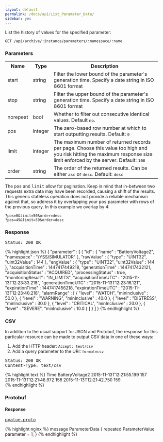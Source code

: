 ```yaml
---
layout: default
permalink: /docs/api/List_Parameter_Data/
sidebar: yes
---
```


List the history of values for the specified parameter:

    GET /api/archive/:instance/parameters/:namespace/:name


### Parameters

<table class="inline">
    <tr>
        <th>Name</th>
        <th>Type</th>
        <th>Description</th>
    </tr>
    <tr>
        <td class="code">start</td>
        <td class="code">string</td>
        <td>Filter the lower bound of the parameter's generation time. Specify a date string in ISO 8601 format</td>
    </tr>
    <tr>
        <td class="code">stop</td>
        <td class="code">string</td>
        <td>Filter the upper bound of the parameter's generation time. Specify a date string in ISO 8601 format</td>
    </tr>
    <tr>
        <td class="code">norepeat</td>
        <td class="code">bool</td>
        <td>Whether to filter out consecutive identical values. Default <tt>no</tt>.</td>
    </tr>
    <tr>
        <td class="code">pos</td>
        <td class="code">integer</td>
        <td>The zero-based row number at which to start outputting results. Default: <tt>0</tt></td>
    </tr>
    <tr>
        <td class="code">limit</td>
        <td class="code">integer</td>
        <td>The maximum number of returned records per page. Choose this value too high and you risk hitting the maximum response size limit enforced by the server. Default: <tt>100</tt></td>
    </tr>
    <tr>
        <td class="code">order</td>
        <td class="code">string</td>
        <td>The order of the returned results. Can be either <tt>asc</tt> or <tt>desc</tt>. Default: <tt>desc</tt></td>
    </tr>
</table>

The <tt>pos</tt> and <tt>limit</tt> allow for pagination. Keep in mind that in-between two requests extra data may have been recorded, causing a shift of the results. This generic stateless operation does not provide a reliable mechanism against that, so address it by overlapping your <tt>pos</tt> parameter with rows of the previous query. In this example we overlap by 4:

    ?pos=0&limit=50&order=desc
    ?pos=45&limit=50&order=desc 


### Response

<pre class="header">
Status: 200 OK
</pre>

{% highlight json %}
{
  "parameter" : [ {
    "id" : {
      "name" : "BatteryVoltage2",
      "namespace" : "/YSS/SIMULATOR"
    },
    "rawValue" : {
      "type" : "UINT32",
      "uint32Value" : 144
    },
    "engValue" : {
      "type" : "UINT32",
      "uint32Value" : 144
    },
    "acquisitionTime" : 1447417449218,
    "generationTime" : 1447417432121,
    "acquisitionStatus" : "ACQUIRED",
    "processingStatus" : true,
    "monitoringResult" : "IN_LIMITS",
    "acquisitionTimeUTC" : "2015-11-13T12:23:33.218",
    "generationTimeUTC" : "2015-11-13T12:23:16.121",
    "expirationTime" : 1447417456218,
    "expirationTimeUTC" : "2015-11-13T12:23:40.218",
    "alarmRange" : [ {
      "level" : "WATCH",
      "minInclusive" : 50.0
    }, {
      "level" : "WARNING",
      "minInclusive" : 40.0
    }, {
      "level" : "DISTRESS",
      "minInclusive" : 30.0
    }, {
      "level" : "CRITICAL",
      "minInclusive" : 20.0
    }, {
      "level" : "SEVERE",
      "minInclusive" : 10.0
    } ]
  } ]
}
{% endhighlight %}

### CSV

In addition to the usual support for JSON and Protobuf, the response for this particular resource can be made to output CSV data in one of these ways:

1. Add the HTTP header: `Accept: text/csv`
1. Add a query parameter to the URI: `format=csv`

<pre class="header">
Status: 200 OK
Content-Type: text/csv
</pre>

{% highlight text %}
Time    BatteryVoltage2
2015-11-13T12:21:55.199 157
2015-11-13T12:21:48.972 158
2015-11-13T12:21:42.750 159                       
{% endhighlight %}


### Protobuf

#### Response

<pre class="r header"><a href="/docs/api/pvalue.proto/">pvalue.proto</a></pre>
{% highlight nginx %}
message ParameterData {
  repeated ParameterValue parameter = 1;
}
{% endhighlight %}

